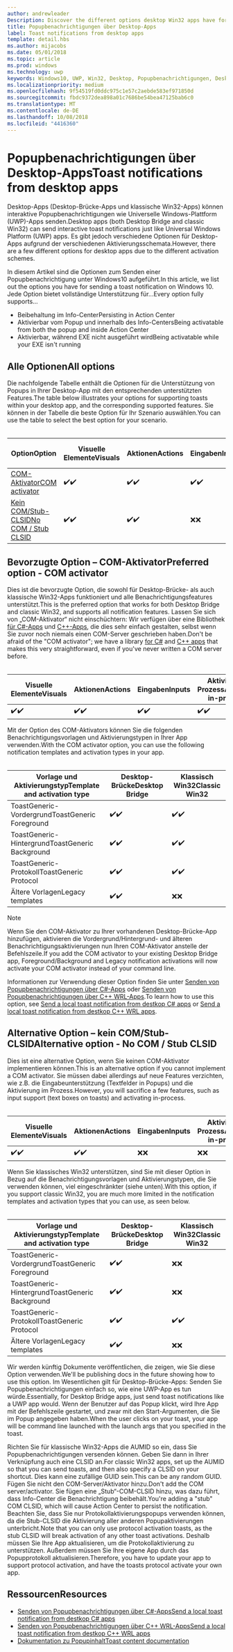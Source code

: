 ```yaml
---
author: andrewleader
Description: Discover the different options desktop Win32 apps have for sending toast notifications
title: Popupbenachrichtigungen über Desktop-Apps
label: Toast notifications from desktop apps
template: detail.hbs
ms.author: mijacobs
ms.date: 05/01/2018
ms.topic: article
ms.prod: windows
ms.technology: uwp
keywords: Windows10, UWP, Win32, Desktop, Popupbenachrichtigungen, Desktop-Brücke, Optionen zum Senden von Popups, COM-Server, COM-Aktivator, COM, gefälschter COM, kein COM, ohne COM, Senden von Popupbenachrichtigungen
ms.localizationpriority: medium
ms.openlocfilehash: 9f54519fd0ddc975c1e57c2aebde583ef971850d
ms.sourcegitcommit: fbdc9372dea898a01c7686be54bea47125bab6c0
ms.translationtype: MT
ms.contentlocale: de-DE
ms.lasthandoff: 10/08/2018
ms.locfileid: "4416360"
---
```

# <a name="toast-notifications-from-desktop-apps"></a><span data-ttu-id="eb539-103">Popupbenachrichtigungen über Desktop-Apps</span><span class="sxs-lookup"><span data-stu-id="eb539-103">Toast notifications from desktop apps</span></span>

<span data-ttu-id="eb539-104">Desktop-Apps (Desktop-Brücke-Apps und klassische Win32-Apps) können interaktive Popupbenachrichtigungen wie Universelle Windows-Plattform (UWP)-Apps senden.</span><span class="sxs-lookup"><span data-stu-id="eb539-104">Desktop apps (both Desktop Bridge and classic Win32) can send interactive toast notifications just like Universal Windows Platform (UWP) apps.</span></span> <span data-ttu-id="eb539-105">Es gibt jedoch verschiedene Optionen für Desktop-Apps aufgrund der verschiedenen Aktivierungsschemata.</span><span class="sxs-lookup"><span data-stu-id="eb539-105">However, there are a few different options for desktop apps due to the different activation schemes.</span></span>

<span data-ttu-id="eb539-106">In diesem Artikel sind die Optionen zum Senden einer Popupbenachrichtigung unter Windows10 aufgeführt.</span><span class="sxs-lookup"><span data-stu-id="eb539-106">In this article, we list out the options you have for sending a toast notification on Windows 10.</span></span> <span data-ttu-id="eb539-107">Jede Option bietet vollständige Unterstützung für...</span><span class="sxs-lookup"><span data-stu-id="eb539-107">Every option fully supports...</span></span>

* <span data-ttu-id="eb539-108">Beibehaltung im Info-Center</span><span class="sxs-lookup"><span data-stu-id="eb539-108">Persisting in Action Center</span></span>
* <span data-ttu-id="eb539-109">Aktivierbar vom Popup und innerhalb des Info-Centers</span><span class="sxs-lookup"><span data-stu-id="eb539-109">Being activatable from both the popup and inside Action Center</span></span>
* <span data-ttu-id="eb539-110">Aktivierbar, während EXE nicht ausgeführt wird</span><span class="sxs-lookup"><span data-stu-id="eb539-110">Being activatable while your EXE isn't running</span></span>

## <a name="all-options"></a><span data-ttu-id="eb539-111">Alle Optionen</span><span class="sxs-lookup"><span data-stu-id="eb539-111">All options</span></span>

<span data-ttu-id="eb539-112">Die nachfolgende Tabelle enthält die Optionen für die Unterstützung von Popups in Ihrer Desktop-App mit den entsprechenden unterstützten Features.</span><span class="sxs-lookup"><span data-stu-id="eb539-112">The table below illustrates your options for supporting toasts within your desktop app, and the corresponding supported features.</span></span> <span data-ttu-id="eb539-113">Sie können in der Tabelle die beste Option für Ihr Szenario auswählen.</span><span class="sxs-lookup"><span data-stu-id="eb539-113">You can use the table to select the best option for your scenario.</span></span><br/><br/>

| <span data-ttu-id="eb539-114">Option</span><span class="sxs-lookup"><span data-stu-id="eb539-114">Option</span></span> | <span data-ttu-id="eb539-115">Visuelle Elemente</span><span class="sxs-lookup"><span data-stu-id="eb539-115">Visuals</span></span> | <span data-ttu-id="eb539-116">Aktionen</span><span class="sxs-lookup"><span data-stu-id="eb539-116">Actions</span></span> | <span data-ttu-id="eb539-117">Eingaben</span><span class="sxs-lookup"><span data-stu-id="eb539-117">Inputs</span></span> | <span data-ttu-id="eb539-118">Aktiviert im Prozess</span><span class="sxs-lookup"><span data-stu-id="eb539-118">Activates in-process</span></span> |
| -- | -- | -- | -- | -- |
| [<span data-ttu-id="eb539-119">COM-Aktivator</span><span class="sxs-lookup"><span data-stu-id="eb539-119">COM activator</span></span>](#preferred-option---com-activator) | <span data-ttu-id="eb539-120">✔️</span><span class="sxs-lookup"><span data-stu-id="eb539-120">✔️</span></span> | <span data-ttu-id="eb539-121">✔️</span><span class="sxs-lookup"><span data-stu-id="eb539-121">✔️</span></span> | <span data-ttu-id="eb539-122">✔️</span><span class="sxs-lookup"><span data-stu-id="eb539-122">✔️</span></span> | <span data-ttu-id="eb539-123">✔️</span><span class="sxs-lookup"><span data-stu-id="eb539-123">✔️</span></span> |
| [<span data-ttu-id="eb539-124">Kein COM/Stub-CLSID</span><span class="sxs-lookup"><span data-stu-id="eb539-124">No COM / Stub CLSID</span></span>](#alternative-option---no-com--stub-clsid) | <span data-ttu-id="eb539-125">✔️</span><span class="sxs-lookup"><span data-stu-id="eb539-125">✔️</span></span> | <span data-ttu-id="eb539-126">✔️</span><span class="sxs-lookup"><span data-stu-id="eb539-126">✔️</span></span> | <span data-ttu-id="eb539-127">❌</span><span class="sxs-lookup"><span data-stu-id="eb539-127">❌</span></span> | <span data-ttu-id="eb539-128">❌</span><span class="sxs-lookup"><span data-stu-id="eb539-128">❌</span></span> |


## <a name="preferred-option---com-activator"></a><span data-ttu-id="eb539-129">Bevorzugte Option – COM-Aktivator</span><span class="sxs-lookup"><span data-stu-id="eb539-129">Preferred option - COM activator</span></span>

<span data-ttu-id="eb539-130">Dies ist die bevorzugte Option, die sowohl für Desktop-Brücke- als auch klassische Win32-Apps funktioniert und alle Benachrichtigungsfeatures unterstützt.</span><span class="sxs-lookup"><span data-stu-id="eb539-130">This is the preferred option that works for both Desktop Bridge and classic Win32, and supports all notification features.</span></span> <span data-ttu-id="eb539-131">Lassen Sie sich von „COM-Aktivator“ nicht einschüchtern: Wir verfügen über eine Bibliothek [für C#-Apps](send-local-toast-desktop.md) und [C++-Apps](send-local-toast-desktop-cpp-wrl.md), die dies sehr einfach gestalten, selbst wenn Sie zuvor noch niemals einen COM-Server geschrieben haben.</span><span class="sxs-lookup"><span data-stu-id="eb539-131">Don't be afraid of the "COM activator"; we have a library [for C#](send-local-toast-desktop.md) and [C++ apps](send-local-toast-desktop-cpp-wrl.md) that makes this very straightforward, even if you've never written a COM server before.</span></span><br/><br/>

| <span data-ttu-id="eb539-132">Visuelle Elemente</span><span class="sxs-lookup"><span data-stu-id="eb539-132">Visuals</span></span> | <span data-ttu-id="eb539-133">Aktionen</span><span class="sxs-lookup"><span data-stu-id="eb539-133">Actions</span></span> | <span data-ttu-id="eb539-134">Eingaben</span><span class="sxs-lookup"><span data-stu-id="eb539-134">Inputs</span></span> | <span data-ttu-id="eb539-135">Aktiviert im Prozess</span><span class="sxs-lookup"><span data-stu-id="eb539-135">Activates in-process</span></span> |
| -- | -- | -- | -- |
| <span data-ttu-id="eb539-136">✔️</span><span class="sxs-lookup"><span data-stu-id="eb539-136">✔️</span></span> | <span data-ttu-id="eb539-137">✔️</span><span class="sxs-lookup"><span data-stu-id="eb539-137">✔️</span></span> | <span data-ttu-id="eb539-138">✔️</span><span class="sxs-lookup"><span data-stu-id="eb539-138">✔️</span></span> | <span data-ttu-id="eb539-139">✔️</span><span class="sxs-lookup"><span data-stu-id="eb539-139">✔️</span></span> |

<span data-ttu-id="eb539-140">Mit der Option des COM-Aktivators können Sie die folgenden Benachrichtigungsvorlagen und Aktivierungstypen in Ihrer App verwenden.</span><span class="sxs-lookup"><span data-stu-id="eb539-140">With the COM activator option, you can use the following notification templates and activation types in your app.</span></span><br/><br/>

| <span data-ttu-id="eb539-141">Vorlage und Aktivierungstyp</span><span class="sxs-lookup"><span data-stu-id="eb539-141">Template and activation type</span></span> | <span data-ttu-id="eb539-142">Desktop-Brücke</span><span class="sxs-lookup"><span data-stu-id="eb539-142">Desktop Bridge</span></span> | <span data-ttu-id="eb539-143">Klassisch Win32</span><span class="sxs-lookup"><span data-stu-id="eb539-143">Classic Win32</span></span> |
| -- | -- | -- |
| <span data-ttu-id="eb539-144">ToastGeneric-Vordergrund</span><span class="sxs-lookup"><span data-stu-id="eb539-144">ToastGeneric Foreground</span></span> | <span data-ttu-id="eb539-145">✔️</span><span class="sxs-lookup"><span data-stu-id="eb539-145">✔️</span></span> | <span data-ttu-id="eb539-146">✔️</span><span class="sxs-lookup"><span data-stu-id="eb539-146">✔️</span></span> |
| <span data-ttu-id="eb539-147">ToastGeneric-Hintergrund</span><span class="sxs-lookup"><span data-stu-id="eb539-147">ToastGeneric Background</span></span> | <span data-ttu-id="eb539-148">✔️</span><span class="sxs-lookup"><span data-stu-id="eb539-148">✔️</span></span> | <span data-ttu-id="eb539-149">✔️</span><span class="sxs-lookup"><span data-stu-id="eb539-149">✔️</span></span> |
| <span data-ttu-id="eb539-150">ToastGeneric-Protokoll</span><span class="sxs-lookup"><span data-stu-id="eb539-150">ToastGeneric Protocol</span></span> | <span data-ttu-id="eb539-151">✔️</span><span class="sxs-lookup"><span data-stu-id="eb539-151">✔️</span></span> | <span data-ttu-id="eb539-152">✔️</span><span class="sxs-lookup"><span data-stu-id="eb539-152">✔️</span></span> |
| <span data-ttu-id="eb539-153">Ältere Vorlagen</span><span class="sxs-lookup"><span data-stu-id="eb539-153">Legacy templates</span></span> | <span data-ttu-id="eb539-154">✔️</span><span class="sxs-lookup"><span data-stu-id="eb539-154">✔️</span></span> | <span data-ttu-id="eb539-155">❌</span><span class="sxs-lookup"><span data-stu-id="eb539-155">❌</span></span> |

> [!NOTE]
> <span data-ttu-id="eb539-156">Wenn Sie den COM-Aktivator zu Ihrer vorhandenen Desktop-Brücke-App hinzufügen, aktivieren die Vordergrund/Hintergrund- und älteren Benachrichtigungsaktivierungen nun Ihren COM-Aktivator anstelle der Befehlszeile.</span><span class="sxs-lookup"><span data-stu-id="eb539-156">If you add the COM activator to your existing Desktop Bridge app, Foreground/Background and Legacy notification activations will now activate your COM activator instead of your command line.</span></span>

<span data-ttu-id="eb539-157">Informationen zur Verwendung dieser Option finden Sie unter [Senden von Popupbenachrichtigungen über C#-Apps](send-local-toast-desktop.md) oder [Senden von Popupbenachrichtigungen über C++ WRL-Apps](send-local-toast-desktop-cpp-wrl.md).</span><span class="sxs-lookup"><span data-stu-id="eb539-157">To learn how to use this option, see [Send a local toast notification from destkop C# apps](send-local-toast-desktop.md) or [Send a local toast notification from destkop C++ WRL apps](send-local-toast-desktop-cpp-wrl.md).</span></span>


## <a name="alternative-option---no-com--stub-clsid"></a><span data-ttu-id="eb539-158">Alternative Option – kein COM/Stub-CLSID</span><span class="sxs-lookup"><span data-stu-id="eb539-158">Alternative option - No COM / Stub CLSID</span></span>

<span data-ttu-id="eb539-159">Dies ist eine alternative Option, wenn Sie keinen COM-Aktivator implementieren können.</span><span class="sxs-lookup"><span data-stu-id="eb539-159">This is an alternative option if you cannot implement a COM activator.</span></span> <span data-ttu-id="eb539-160">Sie müssen dabei allerdings auf neue Features verzichten, wie z.B. die Eingabeunterstützung (Textfelder in Popups) und die Aktivierung im Prozess.</span><span class="sxs-lookup"><span data-stu-id="eb539-160">However, you will sacrifice a few features, such as input support (text boxes on toasts) and activating in-process.</span></span><br/><br/>

| <span data-ttu-id="eb539-161">Visuelle Elemente</span><span class="sxs-lookup"><span data-stu-id="eb539-161">Visuals</span></span> | <span data-ttu-id="eb539-162">Aktionen</span><span class="sxs-lookup"><span data-stu-id="eb539-162">Actions</span></span> | <span data-ttu-id="eb539-163">Eingaben</span><span class="sxs-lookup"><span data-stu-id="eb539-163">Inputs</span></span> | <span data-ttu-id="eb539-164">Aktiviert im Prozess</span><span class="sxs-lookup"><span data-stu-id="eb539-164">Activates in-process</span></span> |
| -- | -- | -- | -- |
| <span data-ttu-id="eb539-165">✔️</span><span class="sxs-lookup"><span data-stu-id="eb539-165">✔️</span></span> | <span data-ttu-id="eb539-166">✔️</span><span class="sxs-lookup"><span data-stu-id="eb539-166">✔️</span></span> | <span data-ttu-id="eb539-167">❌</span><span class="sxs-lookup"><span data-stu-id="eb539-167">❌</span></span> | <span data-ttu-id="eb539-168">❌</span><span class="sxs-lookup"><span data-stu-id="eb539-168">❌</span></span> |

<span data-ttu-id="eb539-169">Wenn Sie klassisches Win32 unterstützen, sind Sie mit dieser Option in Bezug auf die Benachrichtigungsvorlagen und Aktivierungstypen, die Sie verwenden können, viel eingeschränkter (siehe unten).</span><span class="sxs-lookup"><span data-stu-id="eb539-169">With this option, if you support classic Win32, you are much more limited in the notification templates and activation types that you can use, as seen below.</span></span><br/><br/>

| <span data-ttu-id="eb539-170">Vorlage und Aktivierungstyp</span><span class="sxs-lookup"><span data-stu-id="eb539-170">Template and activation type</span></span> | <span data-ttu-id="eb539-171">Desktop-Brücke</span><span class="sxs-lookup"><span data-stu-id="eb539-171">Desktop Bridge</span></span> | <span data-ttu-id="eb539-172">Klassisch Win32</span><span class="sxs-lookup"><span data-stu-id="eb539-172">Classic Win32</span></span> |
| -- | -- | -- |
| <span data-ttu-id="eb539-173">ToastGeneric-Vordergrund</span><span class="sxs-lookup"><span data-stu-id="eb539-173">ToastGeneric Foreground</span></span> | <span data-ttu-id="eb539-174">✔️</span><span class="sxs-lookup"><span data-stu-id="eb539-174">✔️</span></span> | <span data-ttu-id="eb539-175">❌</span><span class="sxs-lookup"><span data-stu-id="eb539-175">❌</span></span> |
| <span data-ttu-id="eb539-176">ToastGeneric-Hintergrund</span><span class="sxs-lookup"><span data-stu-id="eb539-176">ToastGeneric Background</span></span> | <span data-ttu-id="eb539-177">✔️</span><span class="sxs-lookup"><span data-stu-id="eb539-177">✔️</span></span> | <span data-ttu-id="eb539-178">❌</span><span class="sxs-lookup"><span data-stu-id="eb539-178">❌</span></span> |
| <span data-ttu-id="eb539-179">ToastGeneric-Protokoll</span><span class="sxs-lookup"><span data-stu-id="eb539-179">ToastGeneric Protocol</span></span> | <span data-ttu-id="eb539-180">✔️</span><span class="sxs-lookup"><span data-stu-id="eb539-180">✔️</span></span> | <span data-ttu-id="eb539-181">✔️</span><span class="sxs-lookup"><span data-stu-id="eb539-181">✔️</span></span> |
| <span data-ttu-id="eb539-182">Ältere Vorlagen</span><span class="sxs-lookup"><span data-stu-id="eb539-182">Legacy templates</span></span> | <span data-ttu-id="eb539-183">✔️</span><span class="sxs-lookup"><span data-stu-id="eb539-183">✔️</span></span> | <span data-ttu-id="eb539-184">❌</span><span class="sxs-lookup"><span data-stu-id="eb539-184">❌</span></span> |

<span data-ttu-id="eb539-185">Wir werden künftig Dokumente veröffentlichen, die zeigen, wie Sie diese Option verwenden.</span><span class="sxs-lookup"><span data-stu-id="eb539-185">We'll be publishing docs in the future showing how to use this option.</span></span> <span data-ttu-id="eb539-186">Im Wesentlichen gilt für Desktop-Brücke-Apps: Senden Sie Popupbenachrichtigungen einfach so, wie eine UWP-App es tun würde.</span><span class="sxs-lookup"><span data-stu-id="eb539-186">Essentially, for Desktop Bridge apps, just send toast notifications like a UWP app would.</span></span> <span data-ttu-id="eb539-187">Wenn der Benutzer auf das Popup klickt, wird Ihre App mit der Befehlszeile gestartet, und zwar mit den Start-Argumenten, die Sie im Popup angegeben haben.</span><span class="sxs-lookup"><span data-stu-id="eb539-187">When the user clicks on your toast, your app will be command line launched with the launch args that you specified in the toast.</span></span>

<span data-ttu-id="eb539-188">Richten Sie für klassische Win32-Apps die AUMID so ein, dass Sie Popupbenachrichtigungen versenden können. Geben Sie dann in Ihrer Verknüpfung auch eine CLSID an.</span><span class="sxs-lookup"><span data-stu-id="eb539-188">For classic Win32 apps, set up the AUMID so that you can send toasts, and then also specify a CLSID on your shortcut.</span></span> <span data-ttu-id="eb539-189">Dies kann eine zufällige GUID sein.</span><span class="sxs-lookup"><span data-stu-id="eb539-189">This can be any random GUID.</span></span> <span data-ttu-id="eb539-190">Fügen Sie nicht den COM-Server/Aktivator hinzu.</span><span class="sxs-lookup"><span data-stu-id="eb539-190">Don't add the COM server/activator.</span></span> <span data-ttu-id="eb539-191">Sie fügen eine „Stub“-COM-CLSID hinzu, was dazu führt, dass Info-Center die Benachrichtigung beibehält.</span><span class="sxs-lookup"><span data-stu-id="eb539-191">You're adding a "stub" COM CLSID, which will cause Action Center to persist the notification.</span></span> <span data-ttu-id="eb539-192">Beachten Sie, dass Sie nur Protokollaktivierungspopups verwenden können, da die Stub-CLSID die Aktivierung aller anderen Popupaktivierungen unterbricht.</span><span class="sxs-lookup"><span data-stu-id="eb539-192">Note that you can only use protocol activation toasts, as the stub CLSID will break activation of any other toast activations.</span></span> <span data-ttu-id="eb539-193">Deshalb müssen Sie Ihre App aktualisieren, um die Protokollaktivierung zu unterstützen. Außerdem müssen Sie Ihre eigene App durch das Popupprotokoll aktualisieren.</span><span class="sxs-lookup"><span data-stu-id="eb539-193">Therefore, you have to update your app to support protocol activation, and have the toasts protocol activate your own app.</span></span>


## <a name="resources"></a><span data-ttu-id="eb539-194">Ressourcen</span><span class="sxs-lookup"><span data-stu-id="eb539-194">Resources</span></span>

* [<span data-ttu-id="eb539-195">Senden von Popupbenachrichtigungen über C#-Apps</span><span class="sxs-lookup"><span data-stu-id="eb539-195">Send a local toast notification from destkop C# apps</span></span>](send-local-toast-desktop.md)
* [<span data-ttu-id="eb539-196">Senden von Popupbenachrichtigungen über C++ WRL-Apps</span><span class="sxs-lookup"><span data-stu-id="eb539-196">Send a local toast notification from destkop C++ WRL apps</span></span>](send-local-toast-desktop-cpp-wrl.md)
* [<span data-ttu-id="eb539-197">Dokumentation zu Popupinhalt</span><span class="sxs-lookup"><span data-stu-id="eb539-197">Toast content documentation</span></span>](adaptive-interactive-toasts.md)